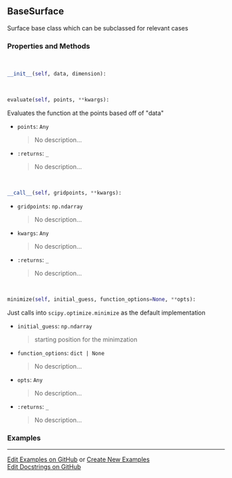 ## <a id="McUtils.Zachary.Surfaces.BaseSurface.BaseSurface">BaseSurface</a>
Surface base class which can be subclassed for relevant cases

### Properties and Methods
<a id="McUtils.Zachary.Surfaces.BaseSurface.BaseSurface.__init__" class="docs-object-method">&nbsp;</a>
```python
__init__(self, data, dimension): 
```

<a id="McUtils.Zachary.Surfaces.BaseSurface.BaseSurface.evaluate" class="docs-object-method">&nbsp;</a>
```python
evaluate(self, points, **kwargs): 
```
Evaluates the function at the points based off of "data"
- `points`: `Any`
    >No description...
- `:returns`: `_`
    >No description...

<a id="McUtils.Zachary.Surfaces.BaseSurface.BaseSurface.__call__" class="docs-object-method">&nbsp;</a>
```python
__call__(self, gridpoints, **kwargs): 
```

- `gridpoints`: `np.ndarray`
    >No description...
- `kwargs`: `Any`
    >No description...
- `:returns`: `_`
    >No description...

<a id="McUtils.Zachary.Surfaces.BaseSurface.BaseSurface.minimize" class="docs-object-method">&nbsp;</a>
```python
minimize(self, initial_guess, function_options=None, **opts): 
```
Just calls into `scipy.optimize.minimize` as the default implementation
- `initial_guess`: `np.ndarray`
    >starting position for the minimzation
- `function_options`: `dict | None`
    >No description...
- `opts`: `Any`
    >No description...
- `:returns`: `_`
    >No description...

### Examples


___

[Edit Examples on GitHub](https://github.com/McCoyGroup/References/edit/gh-pages/Documentation/examples/McUtils/Zachary/Surfaces/BaseSurface/BaseSurface.md) or 
[Create New Examples](https://github.com/McCoyGroup/References/new/gh-pages/?filename=Documentation/examples/McUtils/Zachary/Surfaces/BaseSurface/BaseSurface.md) <br/>
[Edit Docstrings on GitHub](https://github.com/McCoyGroup/McUtils/edit/master/Zachary/Surfaces/BaseSurface.py?message=Update%20Docs)
